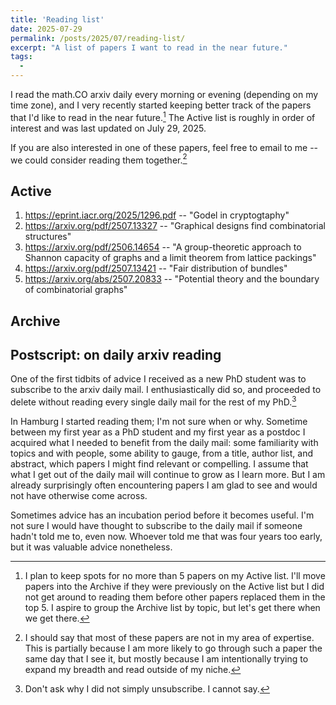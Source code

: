 ```yaml
---
title: 'Reading list'
date: 2025-07-29
permalink: /posts/2025/07/reading-list/
excerpt: "A list of papers I want to read in the near future."
tags:
  - 
---
```


I read the math.CO arxiv daily every morning or evening (depending on my time zone), and I very recently started keeping better track of the papers that I'd like to read in the near future.[^1] The Active list is roughly in order of interest and was last updated on July 29, 2025. 

If you are also interested in one of these papers, feel free to email to me -- we could consider reading them together.[^2] 

Active 
----

 1. https://eprint.iacr.org/2025/1296.pdf -- "Godel in cryptogtaphy"
 2.  https://arxiv.org/pdf/2507.13327 -- "Graphical designs find combinatorial structures"
 3. https://arxiv.org/pdf/2506.14654 -- "A group-theoretic approach to Shannon capacity of graphs and a limit theorem from lattice packings"
 4. https://arxiv.org/pdf/2507.13421 -- "Fair distribution of bundles"
 5. https://arxiv.org/abs/2507.20833 -- "Potential theory and the boundary of combinatorial graphs"


Archive 
---

Postscript: on daily arxiv reading
---

One of the first tidbits of advice I received as a new PhD student was to subscribe to the arxiv daily mail. I enthusiastically did so, and proceeded to delete without reading every single daily mail for the rest of my PhD.[^3] 

In Hamburg I started reading them; I'm not sure when or why. Sometime between my first year as a PhD student and my first year as a postdoc I acquired what I needed to benefit from the daily mail: some familiarity with topics and with people, some ability to gauge, from a title, author list, and abstract, which papers I might find relevant or compelling. I assume that what I get out of the daily mail will continue to grow as I learn more. But I am already surprisingly often encountering papers I am glad to see and would not have otherwise come across. 

Sometimes advice has an incubation period before it becomes useful. I'm not sure I would have thought to subscribe to the daily mail if someone hadn't told me to, even now. Whoever told me that was four years too early, but it was valuable advice nonetheless. 


[^1]: I plan to keep spots for no more than 5 papers on my Active list. I'll move papers into the Archive if they were previously on the Active list but I did not get around to reading them before other papers replaced them in the top 5. I aspire to group the Archive list by topic, but let's get there when we get there. 

[^2]: I should say that most of these papers are not in my area of expertise. This is partially because I am more likely to go through such a paper the same day that I see it, but mostly because I am intentionally trying to expand my breadth and read outside of my niche.  

[^3]: Don't ask why I did not simply unsubscribe. I cannot say. 

